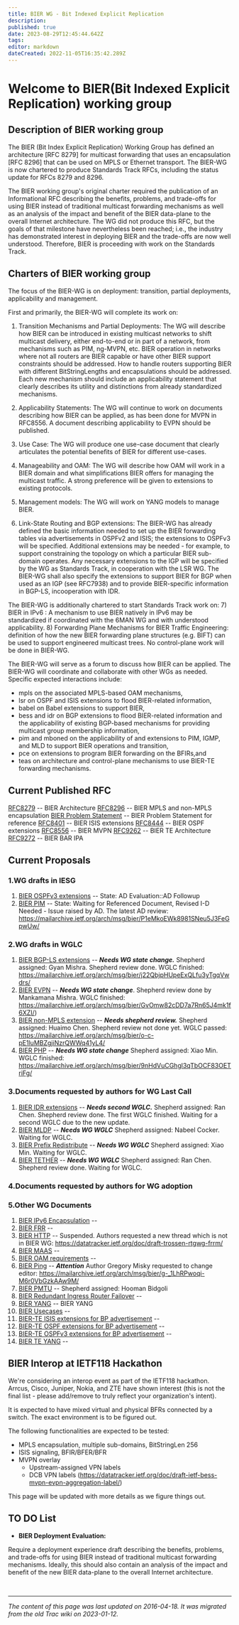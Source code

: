 ```yaml
---
title: BIER WG - Bit Indexed Explicit Replication
description: 
published: true
date: 2023-08-29T12:45:44.642Z
tags: 
editor: markdown
dateCreated: 2022-11-05T16:35:42.289Z
---
```


# Welcome to BIER(Bit Indexed Explicit Replication) working group

## Description of BIER working group

The BIER (Bit Index Explicit Replication) Working Group has defined an architecture [RFC 8279] for multicast forwarding that uses an encapsulation [RFC 8296] that can be used on MPLS or Ethernet transport.
The BIER-WG is now chartered to produce Standards Track RFCs, including the status update for RFCs 8279 and 8296.

The BIER working group's original charter required the publication of an Informational RFC describing the benefits, problems, and trade-offs for using BIER instead of traditional multicast forwarding mechanisms as well as an analysis of the impact and benefit of the BIER data-plane to the overall Internet architecture. The WG did not produce this RFC, but the goals of that milestone have nevertheless been reached; i.e., the industry has demonstrated interest in deploying BIER and the trade-offs are now well understood. Therefore, BIER is proceeding with work on the Standards Track.

## Charters of BIER working group

The focus of the BIER-WG is on deployment: transition, partial deployments, applicability and management.

First and primarily, the BIER-WG will complete its work on:

1) Transition Mechanisms and Partial Deployments: The WG will describe how BIER can be introduced in existing multicast networks to shift multicast delivery, either end-to-end or in part of a network, from mechanisms such as PIM, ng-MVPN, etc. BIER operation in networks where not all routers are BIER capable or have other BIER support constraints should be addressed. How to handle routers supporting BIER with different BitStringLengths and encapsulations should be addressed. Each new mechanism should include an applicability statement that clearly describes its utility and distinctions from already standardized mechanisms.

2) Applicability Statements: The WG will continue to work on documents describing how BIER can be applied, as has been done for MVPN in RFC8556. A document describing applicability to EVPN should be published.

3) Use Case: The WG will produce one use-case document that clearly articulates the potential benefits of BIER for different use-cases.

4) Manageability and OAM: The WG will describe how OAM will work in a BIER domain and what simplifications BIER offers for managing the multicast traffic. A strong preference will be given to extensions to existing protocols.

5) Management models: The WG will work on YANG models to manage BIER.

6) Link-State Routing and BGP extensions: The BIER-WG has already defined the basic information needed to set up the BIER forwarding tables via advertisements in OSPFv2 and ISIS; the extensions to OSPFv3 will be specified. Additional extensions may be needed - for example, to support constraining the topology on which a particular BIER sub-domain operates. Any necessary extensions to the IGP will be specified by the WG as Standards Track, in cooperation with the LSR WG. The BIER-WG shall also specify the extensions to support BIER for BGP when used as an IGP (see RFC7938) and to provide BIER-specific information in BGP-LS, incooperation with IDR.

The BIER-WG is additionally chartered to start Standards Track work on:
7) BIER in IPv6 : A mechanism to use BIER natively in IPv6 may be standardized if coordinated with the 6MAN WG and with understood applicability.
8) Forwarding Plane Mechanisms for BIER Traffic Engineering: definition of how the new BIER forwarding plane structures (e.g. BIFT) can be used to support engineered multicast trees. No control-plane work will be done in BIER-WG.

The BIER-WG will serve as a forum to discuss how BIER can be applied. The BIER-WG will coordinate and collaborate with other WGs as needed. Specific
expected interactions include:
* mpls on the associated MPLS-based OAM mechanisms,
* lsr on OSPF and ISIS extensions to flood BIER-related information,
* babel on Babel extensions to support BIER,
* bess and idr on BGP extensions to flood BIER-related information and the applicability of existing BGP-based mechanisms for providing multicast group membership information,
* pim and mboned on the applicability of and extensions to PIM, IGMP, and MLD to support BIER operations and transition,
* pce on extensions to program BIER forwarding on the BFIRs,and
* teas on architecture and control-plane mechanisms to use BIER-TE forwarding mechanisms. 

## Current Published RFC

[RFC8279](https://datatracker.ietf.org/doc/rfc8279/) -- BIER Architecture
[RFC8296](https://datatracker.ietf.org/doc/rfc8296/) -- BIER MPLS and non-MPLS encapsulation
[BIER Problem Statement](https://datatracker.ietf.org/doc/draft-ietf-bier-problem-statement/) -- BIER Problem Statement for reference
[RFC8401](https://datatracker.ietf.org/doc/rfc8401/) -- BIER ISIS extensions
[RFC8444](https://datatracker.ietf.org/doc/rfc8444/) -- BIER OSPF extensions
[RFC8556](https://datatracker.ietf.org/doc/rfc8556/) -- BIER MVPN
[RFC9262](https://datatracker.ietf.org/doc/rfc9262/) -- BIER TE Architecture
[RFC9272](https://datatracker.ietf.org/doc/rfc9272/) -- BIER BAR IPA

## Current Proposals

### 1.WG drafts in IESG
1. [BIER OSPFv3 extensions](https://datatracker.ietf.org/doc/draft-ietf-bier-ospfv3-extensions/) -- State: AD Evaluation::AD Followup
1. [BIER PIM](https://datatracker.ietf.org/doc/draft-ietf-bier-pim-signaling/) -- State: Waiting for Referenced Document, Revised I-D Needed - Issue raised by AD. 
The latest AD review: https://mailarchive.ietf.org/arch/msg/bier/P1eMkoEWk8981SNeu5J3FeGpwUw/

### 2.WG drafts in WGLC
1. [BIER BGP-LS extensions](https://datatracker.ietf.org/doc/draft-ietf-bier-bgp-ls-bier-ext/) -- ***Needs WG state change.*** 
Shepherd assigned: Gyan Mishra. Shepherd review done. 
WGLC finished: https://mailarchive.ietf.org/arch/msg/bier/j22QbjpHUpeExQLfu3yTgqVwdrs/
1. [BIER EVPN](https://datatracker.ietf.org/doc/draft-ietf-bier-evpn/) -- ***Needs WG state change***.
Shepherd review done by Mankamana Mishra.
WGLC finished: https://mailarchive.ietf.org/arch/msg/bier/GvOmw82cDD7a7Rn65J4mk1f6XZI/)
1. [BIER non-MPLS extension](https://datatracker.ietf.org/doc/draft-ietf-bier-lsr-non-mpls-extensions/) -- ***Needs shepherd review.***
Shepherd assigned: Huaimo Chen. Shepherd review not done yet. 
WGLC passed: https://mailarchive.ietf.org/arch/msg/bier/o-c-pE1luMBZgjiNzrQWWq41yL4/
1. [BIER PHP](https://datatracker.ietf.org/doc/draft-ietf-bier-php/) -- ***Needs WG state change*** 
Shepherd assigned: Xiao Min.
WGLC finished: https://mailarchive.ietf.org/arch/msg/bier/9nHdVuCGhgl3qTbOCF83OETriFg/

### 3.Documents requested by authors for WG Last Call
1. [BIER IDR extensions](https://datatracker.ietf.org/doc/draft-ietf-bier-idr-extensions/) -- ***Needs second WGLC.***
Shepherd assigned: Ran Chen. Shepherd review done. 
The first WGLC finished. Waiting for a second WGLC due to the new update.
1. [BIER MLDP](https://datatracker.ietf.org/doc/draft-ietf-bier-mldp-signaling-over-bier/) -- ***Needs WG WGLC*** 
Shepherd assigned: Nabeel Cocker.
Waiting for WGLC.
1. [BIER Prefix Redistribute](https://datatracker.ietf.org/doc/draft-ietf-bier-prefix-redistribute/) -- ***Needs WG WGLC*** 
Shepherd assigned: Xiao Min.
Waiting for WGLC.
1. [BIER TETHER](https://datatracker.ietf.org/doc/draft-ietf-bier-tether/) -- ***Needs WG WGLC*** 
Shepherd assigned: Ran Chen. Shepherd review done.
Waiting for WGLC. 

### 4.Documents requested by authors for WG adoption

### 5.Other WG Documents
1. [BIER IPv6 Encapsulation](https://datatracker.ietf.org/doc/draft-ietf-bier-bierin6/) -- 
1. [BIER FRR](https://datatracker.ietf.org/doc/draft-ietf-bier-frr/) -- 
1. [BIER HTTP](https://datatracker.ietf.org/doc/draft-ietf-bier-multicast-http-response/) -- 
Suspended. Authors requested a new thread which is not in BIER WG: https://datatracker.ietf.org/doc/draft-trossen-rtgwg-frrm/
1. [BIER MAAS](https://datatracker.ietf.org/doc/draft-ietf-bier-multicast-as-a-service/) -- 
1. [BIER OAM requirements](http://tools.ietf.org/wg/bier/draft-ietf-bier-oam-requirements/) -- 
1. [BIER Ping](https://datatracker.ietf.org/doc/draft-ietf-bier-ping/) -- ***Attention***
Author Gregory Misky requested to change editor: https://mailarchive.ietf.org/arch/msg/bier/g-_1LhRPwoqi-M6r0VbGzkAAw9M/
1. [BIER PMTU](https://datatracker.ietf.org/doc/draft-ietf-bier-path-mtu-discovery/) -- 
Shepherd assigned: Hooman Bidgoli
1. [BIER Redundant Ingress Router Failover](https://datatracker.ietf.org/doc/draft-ietf-bier-source-protection/) -- 
1. [BIER YANG](http://tools.ietf.org/id/draft-chh-bier-bier-yang-03.txt/) -- BIER YANG
1. [BIER Usecases](http://tools.ietf.org/wg/bier/draft-ietf-bier-use-cases/) -- 
1. [BIER-TE ISIS extensions for BP advertisement](https://datatracker.ietf.org/doc/draft-ietf-bier-te-isis/) -- 
1. [BIER-TE OSPF extensions for BP advertisement](https://datatracker.ietf.org/doc/draft-ietf-bier-te-ospf/) -- 
1. [BIER-TE OSPFv3 extensions for BP advertisement](https://datatracker.ietf.org/doc/draft-ietf-bier-te-ospfv3/) -- 
1. [BIER TE YANG](https://tools.ietf.org/id/draft-zhang-bier-te-yang-01.txt/) -- 

## BIER Interop at IETF118 Hackathon

We're considering an interop event as part of the IETF118 hackathon. Arrcus, Cisco, Juniper, Nokia, and ZTE have shown interest (this is not the final list - please add/remove to truly reflect your organization's intent).

It is expected to have mixed virtual and physical BFRs connected by a switch. The exact environment is to be figured out.

The following functionalities are expected to be tested:
*	MPLS encapsulation, multiple sub-domains, BitStringLen 256
* ISIS signaling, BFIR/BFER/BFR
* MVPN overlay
	* Upstream-assigned VPN labels
	* DCB VPN labels (https://datatracker.ietf.org/doc/draft-ietf-bess-mvpn-evpn-aggregation-label/)

This page will be updated with more details as we figure things out.



## TO DO List

 - **BIER Deployment Evaluation:** 

Require a deployment experience draft describing the benefits, problems, and trade-offs for using BIER instead of traditional multicast forwarding mechanisms. Ideally, this should also contain an analysis of the impact and benefit of the new BIER data-plane to the overall Internet architecture.

&nbsp;
&nbsp;
&nbsp;

---

*The content of this page was last updated on 2016-04-18. It was migrated from the old Trac wiki on 2023-01-12.*
